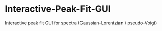 # Interactive-Peak-Fit-GUI
Interactive peak fit GUI for spectra (Gaussian–Lorentzian / pseudo-Voigt)
